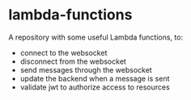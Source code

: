 # lambda-functions
A repository with some useful Lambda functions, to:
- connect to the websocket
- disconnect from the websocket
- send messages through the websocket
- update the backend when a message is sent
- validate jwt to authorize access to resources
